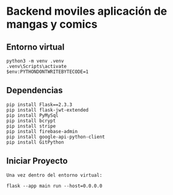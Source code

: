 # Backend moviles aplicación de mangas y comics

## Entorno virtual
```
python3 -m venv .venv
.venv\Scripts\activate
$env:PYTHONDONTWRITEBYTECODE=1
```

## Dependencias
```
pip install Flask==2.3.3
pip install flask-jwt-extended
pip install PyMySql
pip install bcrypt
pip install stripe
pip install firebase-admin
pip install google-api-python-client
pip install GitPython
```

## Iniciar Proyecto
```
Una vez dentro del entorno virtual:

flask --app main run --host=0.0.0.0

```

